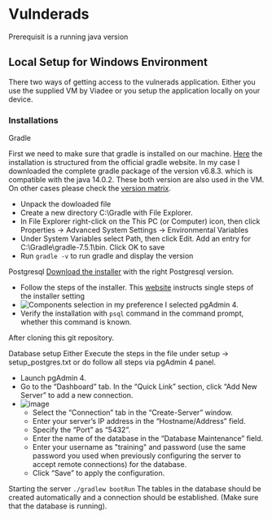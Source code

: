 # Vulnderads
Prerequisit is a running java version
## Local Setup for Windows Environment
There two ways of getting access to the vulnerads application. Either you use the supplied VM by Viadee or you setup the application locally on your device.
### Installations
Gradle

First we need to make sure that gradle is installed on our machine. [Here](https://gradle.org/install/) the installation is structured from the official gradle website.
In my case I downloaded the complete gradle package of the version v6.8.3. which is compatible with the java 14.0.2. These both version are also used in the VM. On other cases please check the [version matrix](https://docs.gradle.org/current/userguide/compatibility.html).
- Unpack the dowloaded file
- Create a new directory C:\Gradle with File Explorer.
- In File Explorer right-click on the This PC (or Computer) icon, then click Properties -> Advanced System Settings -> Environmental Variables
- Under System Variables select Path, then click Edit. Add an entry for C:\Gradle\gradle-7.5.1\bin. Click OK to save
- Run `gradle -v` to run gradle and display the version

Postgresql
[Download the installer](https://www.enterprisedb.com/downloads/postgres-postgresql-downloads) with the right Postgresql version.
- Follow the steps of the installer. This [website](https://www.postgresqltutorial.com/postgresql-getting-started/install-postgresql/) instructs single steps of the installer setting
- ![Components selection](https://user-images.githubusercontent.com/109356068/184843473-5cc65265-b76d-4651-8df8-356cba6cdfd3.png) in my preference I selected pgAdmin 4.
- Verify the installation with `psql` command in the command prompt, whether this command is known.

After cloning this git repository.

Database setup
Either Execute the steps in the file under setup -> setup_postgres.txt or do follow all steps via pgAdmin 4 panel.
- Launch pgAdmin 4.
- Go to the “Dashboard” tab. In the “Quick Link” section, click “Add New Server” to add a new connection.
- ![image](https://user-images.githubusercontent.com/109356068/184847735-3acb010e-cbdd-4b89-80af-5368e53a5824.png)
  - Select the “Connection” tab in the “Create-Server” window.
  - Enter your server’s IP address in the “Hostname/Address” field.
  - Specify the “Port” as “5432”.
  - Enter the name of the database in the “Database Maintenance” field.
  - Enter your username as "training" and password (use the same password you used when previously configuring the server to accept remote connections) for the database.
  - Click “Save” to apply the configuration.
 
 Starting the server
 `./gradlew bootRun`
 The tables in the database should be created automatically and a connection should be established. (Make sure that the database is running).

